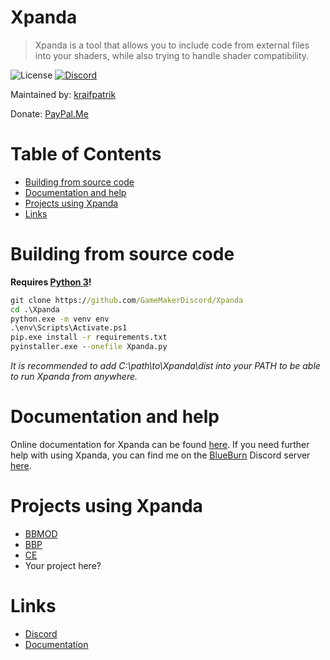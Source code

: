 # Xpanda
> Xpanda is a tool that allows you to include code from external files into your shaders, while also trying to handle shader compatibility.

![License](https://img.shields.io/github/license/GameMakerDiscord/Xpanda)
[![Discord](https://img.shields.io/discord/298884075585011713?label=Discord)](https://discord.gg/ep2BGPm)

Maintained by: [kraifpatrik](https://github.com/kraifpatrik)

Donate: [PayPal.Me](https://www.paypal.me/kraifpatrik/1usd)

# Table of Contents
* [Building from source code](#building-from-source-code)
* [Documentation and help](#documentation-and-help)
* [Projects using Xpanda](#projects-using-xpanda)
* [Links](#links)

# Building from source code
**Requires [Python 3](https://www.python.org/)!**

```cmd
git clone https://github.com/GameMakerDiscord/Xpanda
cd .\Xpanda
python.exe -m venv env
.\env\Scripts\Activate.ps1
pip.exe install -r requirements.txt
pyinstaller.exe --onefile Xpanda.py
```

*It is recommended to add C:\path\to\Xpanda\dist into your PATH to be able to run Xpanda from anywhere.*

# Documentation and help
Online documentation for Xpanda can be found [here](https://kraifpatrik.com/docs/xpanda). If you need further help with using Xpanda, you can find me on the [BlueBurn](https://blueburn.cz/) Discord server [here](https://discord.gg/ep2BGPm).

# Projects using Xpanda
* [BBMOD](https://marketplace.yoyogames.com/assets/10210/bbmod-3)
* [BBP](https://blueburn.cz/index.php?menu=bbp)
* [CE](https://github.com/kraifpatrik/ce)
* Your project here?

# Links
* [Discord](https://discord.gg/ep2BGPm)
* [Documentation](https://kraifpatrik.com/docs/xpanda)
